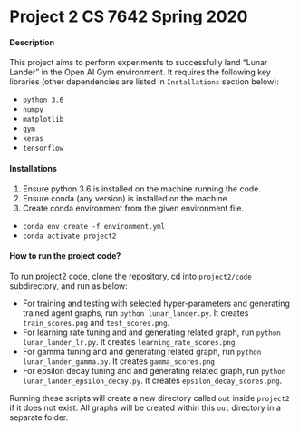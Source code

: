 # Project 2 CS 7642 Spring 2020

#### Description

This project aims to perform experiments to successfully land “Lunar Lander” in the Open AI Gym environment.
It requires the following key libraries (other dependencies are listed in `Installations` section below):

* `python 3.6`
* `numpy`
* `matplotlib`
* `gym`
* `keras`
* `tensorflow`

#### Installations
1. Ensure python 3.6 is installed on the machine running the code.
2. Ensure conda (any version) is installed on the machine.
2. Create conda environment from the given environment file.
* `conda env create -f environment.yml`
* `conda activate project2` 

#### How to run the project code?
To run project2 code, clone the repository, cd into `project2/code` subdirectory, and run as below:
 * For training and testing with selected hyper-parameters and generating trained agent graphs, run `python lunar_lander.py`.
 It creates `train_scores.png` and `test_scores.png`.
 * For learning rate tuning and and generating related graph, run `python lunar_lander_lr.py`.
 It creates `learning_rate_scores.png`.
 * For gamma tuning and and generating related graph, run `python lunar_lander_gamma.py`.
 It creates `gamma_scores.png`
 * For epsilon decay tuning and and generating related graph, run `python lunar_lander_epsilon_decay.py`.
 It creates `epsilon_decay_scores.png`.
 
Running these scripts will create a new directory called `out` inside `project2` if it does not exist. 
All graphs will be created within this `out` directory in a separate folder.